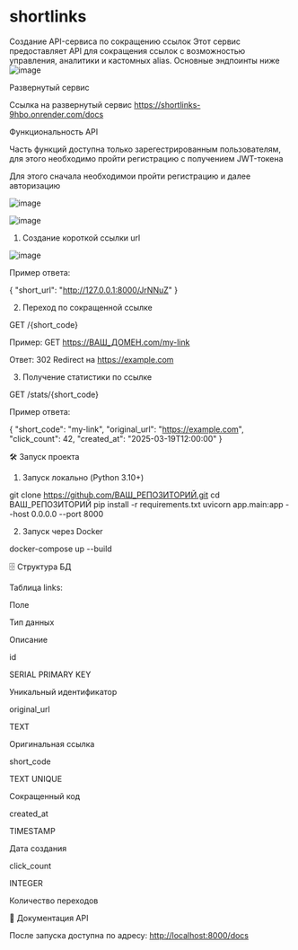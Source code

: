 # shortlinks
Создание API-сервиса по сокращению ссылок
Этот сервис предоставляет API для сокращения ссылок с возможностью управления, аналитики и кастомных alias.
Основные эндпоинты ниже
![image](https://github.com/user-attachments/assets/ff56a1d4-2d8b-4dc9-b7fa-651b027fb394)


Развернутый сервис

Ссылка на развернутый сервис https://shortlinks-9hbo.onrender.com/docs 

Функциональность API

Часть функций доступна только зарегестрированным пользователям, для этого необходимо пройти регистрацию с получением JWT-токена

Для этого сначала необходимои пройти регистрацию и далее авторизацию

![image](https://github.com/user-attachments/assets/ea24619c-09ef-4f66-8622-939524885ddc)

![image](https://github.com/user-attachments/assets/d3fafc84-978c-4ddb-a1b5-30dc379c8581)


1. Создание короткой ссылки url

![image](https://github.com/user-attachments/assets/9a1e9eb3-7417-4312-96f1-2769bc8f6a2f)

Пример ответа:

{
  "short_url": "http://127.0.0.1:8000/JrNNuZ"
}

2. Переход по сокращенной ссылке

GET /{short_code}

Пример: GET https://ВАШ_ДОМЕН.com/my-link

Ответ: 302 Redirect на https://example.com

3. Получение статистики по ссылке

GET /stats/{short_code}

Пример ответа:

{
  "short_code": "my-link",
  "original_url": "https://example.com",
  "click_count": 42,
  "created_at": "2025-03-19T12:00:00"
}

🛠️ Запуск проекта

1. Запуск локально (Python 3.10+)

git clone https://github.com/ВАШ_РЕПОЗИТОРИЙ.git
cd ВАШ_РЕПОЗИТОРИЙ
pip install -r requirements.txt
uvicorn app.main:app --host 0.0.0.0 --port 8000

2. Запуск через Docker

docker-compose up --build

🗄️ Структура БД

Таблица links:

Поле

Тип данных

Описание

id

SERIAL PRIMARY KEY

Уникальный идентификатор

original_url

TEXT

Оригинальная ссылка

short_code

TEXT UNIQUE

Сокращенный код

created_at

TIMESTAMP

Дата создания

click_count

INTEGER

Количество переходов

📖 Документация API

После запуска доступна по адресу:
[http://localhost:8000/docs](http://127.0.0.1:8000/docs)
